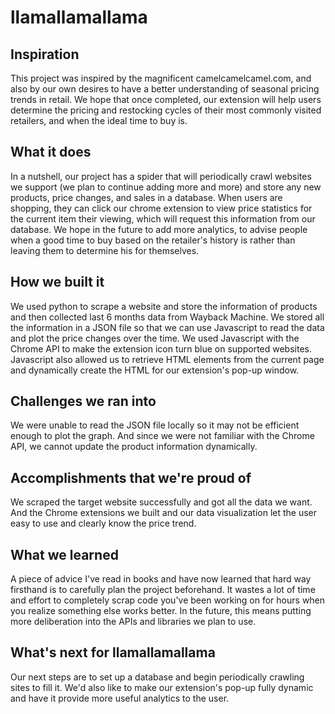 # llamallamallama

## Inspiration
This project was inspired by the magnificent camelcamelcamel.com, and also by our own desires to have a better understanding of seasonal pricing trends in retail. We hope that once completed, our extension will help users determine the pricing and restocking cycles of their most commonly visited retailers, and when the ideal time to buy is.

## What it does
In a nutshell, our project has a spider that will periodically crawl websites we support (we plan to continue adding more and more) and store any new products, price changes, and sales in a database. When users are shopping, they can click our chrome extension to view price statistics for the current item their viewing, which will request this information from our database. We hope in the future to add more analytics, to advise people when a good time to buy based on the retailer's history is rather than leaving them to determine his for themselves.

## How we built it
We used python to scrape a website and store the information of products and then collected last 6 months data from Wayback Machine. We stored all the information in a JSON file so that we can use Javascript to read the data and plot the price changes over the time. We used Javascript with the Chrome API to make the extension icon turn blue on supported websites. Javascript also allowed us to retrieve HTML elements from the current page and dynamically create the HTML for our extension's pop-up window. 

## Challenges we ran into
We were unable to read the JSON file locally so it may not be efficient enough to plot the graph. And since we were not familiar with the Chrome API, we cannot update the product information dynamically.

## Accomplishments that we're proud of
We scraped the target website successfully and got all the data we want. And the Chrome extensions we built and our data visualization let the user easy to use and clearly know the price trend.

## What we learned
A piece of advice I've read in books and have now learned that hard way firsthand is to carefully plan the project beforehand. It wastes a lot of time and effort to completely scrap code you've been working on for hours when you realize something else works better. In the future, this means putting more deliberation into the APIs and libraries we plan to use.

## What's next for llamallamallama
Our next steps are to set up a database and begin periodically crawling sites to fill it. We'd also like to make our extension's pop-up fully dynamic and have it provide more useful analytics to the user.
